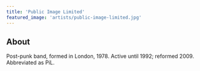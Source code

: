 ```yaml
---
title: 'Public Image Limited'
featured_image: 'artists/public-image-limited.jpg'
---
```


## About

Post-punk band, formed in London, 1978. Active until 1992; reformed 2009. Abbreviated as PiL.
